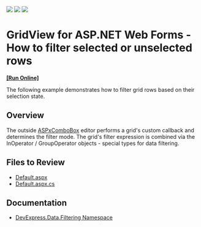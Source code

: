 <!-- default badges list -->
![](https://img.shields.io/endpoint?url=https://codecentral.devexpress.com/api/v1/VersionRange/128540248/13.1.4%2B)
[![](https://img.shields.io/badge/Open_in_DevExpress_Support_Center-FF7200?style=flat-square&logo=DevExpress&logoColor=white)](https://supportcenter.devexpress.com/ticket/details/E3085)
[![](https://img.shields.io/badge/📖_How_to_use_DevExpress_Examples-e9f6fc?style=flat-square)](https://docs.devexpress.com/GeneralInformation/403183)
<!-- default badges end -->

# GridView for ASP.NET Web Forms - How to filter selected or unselected rows
<!-- run online -->
**[[Run Online]](https://codecentral.devexpress.com/128540248/)**
<!-- run online end -->

The following example demonstrates how to filter grid rows based on their selection state.

## Overview

The outside [ASPxComboBox](https://docs.devexpress.com/AspNet/DevExpress.Web.ASPxComboBox) editor performs a grid's custom callback and determines the filter mode. The grid's filter expression is combined via the InOperator / GroupOperator objects - special types for data filtering.

## Files to Review

* [Default.aspx](./CS/WebSite/Default.aspx)
* [Default.aspx.cs](./CS/WebSite/Default.aspx.cs)

## Documentation

* [DevExpress.Data.Filtering Namespace](https://docs.devexpress.com/CoreLibraries/DevExpress.Data.Filtering)

